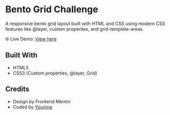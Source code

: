 # Bento Grid Challenge

A responsive bento grid layout built with HTML and CSS using modern CSS features like @layer, custom properties, and grid-template-areas.

🌐 Live Demo: [View here](https://yourusername.github.io/bento-grid-challenge/)

## Built With
- HTML5
- CSS3 (Custom properties, @layer, Grid)

## Credits
- Design by Frontend Mentor
- Coded by [Youmna](https://yourportfolio.com)
